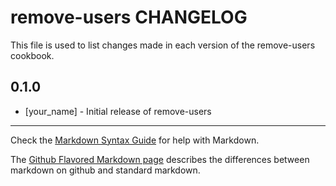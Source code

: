 # remove-users CHANGELOG

This file is used to list changes made in each version of the remove-users cookbook.

## 0.1.0
- [your_name] - Initial release of remove-users

- - -
Check the [Markdown Syntax Guide](http://daringfireball.net/projects/markdown/syntax) for help with Markdown.

The [Github Flavored Markdown page](http://github.github.com/github-flavored-markdown/) describes the differences between markdown on github and standard markdown.
